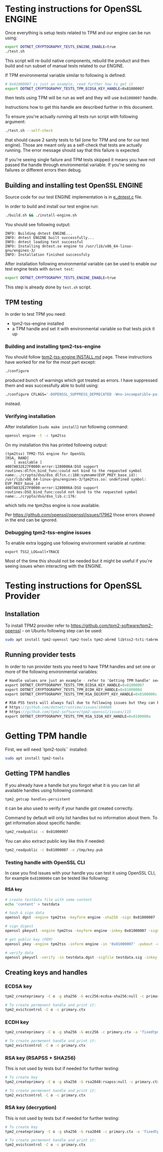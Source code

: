 # Testing instructions for OpenSSL ENGINE

Once everything is setup tests related to TPM and our engine can be run using:

```bash
export DOTNET_CRYPTOGRAPHY_TESTS_ENGINE_ENABLE=true
./test.sh
```

This script will re-build native components, rebuild the product and then build and run subset of manual tests related to our ENGINE.

If TPM environmental variable similar to following is defined:

```bash
# 0x81000007 is just an example, read further how to get it
export DOTNET_CRYPTOGRAPHY_TESTS_TPM_ECDSA_KEY_HANDLE=0x81000007
```

then tests using TPM will be run as well and they will use `0x81000007` handle.

Instructions how to get this handle are described further in this document.

To ensure you're actually running all tests run script with following argument:

```bash
./test.sh --self-check
```

that should cause 2 sanity tests to fail (one for TPM and one for our test engine). Those are meant only as a self-check that tests are actually running. The error message should say that this failure is expected.

If you're seeing single failure and TPM tests skipped it means you have not passed the handle through environmental variable.
If you're seeing no failures or different errors then debug.

## Building and installing test OpenSSL ENGINE

Source code for our test ENGINE implementation is in [e_dntest.c](e_dntest.c) file.

In order to build and install our test engine run:

```bash
./build.sh && ./install-engine.sh
```

You should see following output:

```
INFO: Building dntest ENGINE...
INFO: dntest ENGINE built successfully...
INFO: dntest loading test successful
INFO: Installing dntest.so engine to /usr/lib/x86_64-linux-gnu/engines-3/
INFO: Installation finished successfuly
```

After installation following environmental variable can be used to enable our test engine tests with `dotnet test`:

```bash
export DOTNET_CRYPTOGRAPHY_TESTS_ENGINE_ENABLE=true
```

This step is already done by `test.sh` script.

## TPM testing

In order to test TPM you need:

- tpm2-tss-engine installed
- a TPM handle and set it with environmental variable so that tests pick it up

### Building and installing tpm2-tss-engine

You should follow [tpm2-tss-engine INSTALL.md](https://github.com/tpm2-software/tpm2-tss-engine/blob/master/INSTALL.md) page.
These instructions have worked for me for the most part except:

```bash
./configure
```

produced bunch of warnings which got treated as errors. I have suppressed them and was successfully able to build using:

```bash
./configure CFLAGS='-DOPENSSL_SUPPRESS_DEPRECATED -Wno-incompatible-pointer-types -Wno-discarded-qualifiers'
```

instead.

### Verifying installation

After installation (`sudo make install`) run following command:

```bash
openssl engine -t -c tpm2tss
```

On my installation this has printed following output:

 ```
(tpm2tss) TPM2-TSS engine for OpenSSL
 [RSA, RAND]
     [ available ]
4007A032E27F0000:error:1280006A:DSO support routines:dlfcn_bind_func:could not bind to the requested symbol name:../crypto/dso/dso_dlfcn.c:188:symname(EVP_PKEY_base_id): /usr/lib/x86_64-linux-gnu/engines-3/tpm2tss.so: undefined symbol: EVP_PKEY_base_id
4007A032E27F0000:error:1280006A:DSO support routines:DSO_bind_func:could not bind to the requested symbol name:../crypto/dso/dso_lib.c:176:
 ```

which tells me tpm2tss engine is now available.

Per https://github.com/openssl/openssl/issues/17962 those errors showed in the end can be ignored.

### Debugging tpm2-tss-engine issues

To enable extra logging use following environment variable at runtime:

```
export TSS2_LOG=all+TRACE
```

Most of the time this should not be needed but it might be useful if you're seeing issues when interacting with the ENGINE.

# Testing instructions for OpenSSL Provider

## Installation

To install TPM2 provider refer to https://github.com/tpm2-software/tpm2-openssl - on Ubuntu following step can be used:

```bash
sudo apt install tpm2-openssl tpm2-tools tpm2-abrmd libtss2-tcti-tabrmd0
```

## Running provider tests

In order to run provider tests you need to have TPM handles and set one or more of the following environmental variables:

```csharp
# Handle values are just an example - refer to 'Getting TPM handle' section for instructions on how to create or get them
export DOTNET_CRYPTOGRAPHY_TESTS_TPM_ECDSA_KEY_HANDLE=0x81000007
export DOTNET_CRYPTOGRAPHY_TESTS_TPM_ECDH_KEY_HANDLE=0x8100000d
export DOTNET_CRYPTOGRAPHY_TESTS_TPM_RSA_DECRYPT_KEY_HANDLE=0x8100000c

# RSA-PSS tests will always fail due to following issues but they can be run still
# https://github.com/dotnet/runtime/issues/104080
# https://github.com/tpm2-software/tpm2-openssl/issues/115
export DOTNET_CRYPTOGRAPHY_TESTS_TPM_RSA_SIGN_KEY_HANDLE=0x8100000a
```

# Getting TPM handle

First, we will need `tpm2-tools`` installed:

```bash
sudo apt install tpm2-tools
```

## Getting TPM handles

If you already have a handle but you forgot what it is you can list all available handles using following command:

```bash
tpm2_getcap handles-persistent
```

it can be also used to verify if your handle got created correctly.

Command by default will only list handles but no information about them.
To get information about specific handle:

```bash
tpm2_readpublic -c 0x81000007
```

You can also extract public key like this if needed:

```bash
tpm2_readpublic -c 0x81000007 -o /tmp/key.pub
```

### Testing handle with OpenSSL CLI

In case you find issues with your handle you can test it using OpenSSL CLI, for example `0x81000004` can be tested like following:

#### RSA key

```bash
# create testdata file with some content
echo 'content' > testdata

# hash & sign data
openssl dgst -engine tpm2tss -keyform engine -sha256 -sign 0x81000007 -out testdata.sig testdata

# sign digest
openssl pkeyutl -engine tpm2tss -keyform engine -inkey 0x81000007 -sign -pkeyopt digest:sha256 -in testdata.dgst -out testdata.sig

# get public key (PEM)
openssl pkey -engine tpm2tss -inform engine -in '0x81000007' -pubout -out testkey.pub

# verify data
openssl pkeyutl -verify -in testdata.dgst -sigfile testdata.sig -inkey testkey.pub -pubin -pkeyopt digest:sha256
```

## Creating keys and handles

### ECDSA key

```bash
tpm2_createprimary -C o -g sha256 -G ecc256:ecdsa-sha256:null -c primary.ctx -a 'fixedtpm|fixedparent|sensitivedataorigin|userwithauth|noda|sign'

# To create permenent handle and print it:
tpm2_evictcontrol -C o -c primary.ctx
```

### ECDH key

```bash
tpm2_createprimary -C o -g sha256 -G ecc256 -c primary.ctx -a 'fixedtpm|fixedparent|sensitivedataorigin|userwithauth|noda|decrypt'

# To create permenent handle and print it:
tpm2_evictcontrol -C o -c primary.ctx
```

### RSA key (RSAPSS + SHA256)

This is not used by tests but if needed for further testing:

```bash
# To create key
tpm2_createprimary -C o -g sha256 -G rsa2048:rsapss:null -c primary.ctx -a 'fixedtpm|fixedparent|sensitivedataorigin|userwithauth|noda|sign'

# To create permenent handle and print it:
tpm2_evictcontrol -C o -c primary.ctx
```

### RSA key (decryption)

This is not used by tests but if needed for further testing:

```bash
# To create key
tpm2_createprimary -C o -g sha256 -G rsa2048 -c primary.ctx -a 'fixedtpm|fixedparent|sensitivedataorigin|userwithauth|noda|decrypt'

# To create permenent handle and print it:
tpm2_evictcontrol -C o -c primary.ctx
```
